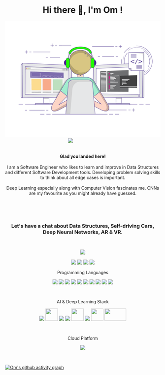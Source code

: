 <h1 align="center">  Hi there 👋, I'm Om ! </h1>

![](https://github.com/Om4AI/Om4AI/blob/main/coder.gif)
<img src="https://raw.githubusercontent.com/MicaelliMedeiros/micaellimedeiros/master/image/computer-illustration.png" min-width="380px" max-width="350px" width="300px" align="right">
<div>
<br><h4><p align="center">Glad you landed here!</p></h4>

<p align="center">
I am a Software Engineer who likes to learn and improve in Data Structures and different Software Development tools. Developing problem solving skills to think about all edge cases is important.
<br><br>Deep Learning especially along with Computer Vision fascinates me. CNNs are my favourite as you might already have guessed. 
  </p></div>

<br><br><br><h3><p align="center"> Let's have a chat about Data Structures, Self-driving Cars, Deep Neural Networks, AR & VR.</p></h3>
<br>                  


<p align="center">
  <img src="https://readme-typing-svg.herokuapp.com/?lines=What's+outside+the+simulation?&font=Fira%20Code&center=true&width=500&height=50">
</p>

<p align="center">
<a href="https://ommule.netlify.app/"><img src="https://img.shields.io/badge/website-000000?style=for-the-badge&logo=About.me&logoColor=red"/></a>
<a href="mailto:om4neuralai@gmail.com"><img src="https://img.shields.io/badge/Gmail-D14836?style=for-the-badge&logo=gmail&logoColor=white"/></a>
<a href="https://www.linkedin.com/in/om-mule/"><img src="https://img.shields.io/badge/linkedin-%230077B5.svg?style=for-the-badge&logo=linkedin&logoColor=white"/></a>
<a href="https://om4ai.medium.com/"><img src="https://img.shields.io/badge/Medium-12100E?style=for-the-badge&logo=medium&logoColor=white"/></a>
</p>

<!-- ## Skills & Technologies: -->

<p align="center">Programming Languages</p>
<p align="center">
<img src="https://cdn.jsdelivr.net/gh/devicons/devicon/icons/java/java-original.svg" width="40"/>
<img src="https://cdn.jsdelivr.net/gh/devicons/devicon/icons/python/python-original.svg" width="40"/>
<img src="https://cdn.jsdelivr.net/gh/devicons/devicon/icons/c/c-original.svg" width="40"/>
<img src="https://cdn.jsdelivr.net/gh/devicons/devicon/icons/cplusplus/cplusplus-original.svg" width="40"/>
<img src="https://cdn.jsdelivr.net/gh/devicons/devicon/icons/html5/html5-original.svg" width="40"/>
<img src="https://cdn.jsdelivr.net/gh/devicons/devicon/icons/css3/css3-original.svg" width="40"/>
<img src="https://cdn.jsdelivr.net/gh/devicons/devicon/icons/javascript/javascript-original.svg" width="40"/>
<img src="https://cdn.jsdelivr.net/gh/devicons/devicon/icons/php/php-original.svg" width="40"/>
<img src="https://cdn.jsdelivr.net/gh/devicons/devicon/icons/mysql/mysql-original.svg" width="40"/>
<img src="https://cdn.jsdelivr.net/gh/devicons/devicon/icons/oracle/oracle-original.svg" width="40"/>
</p>

<br>
<p align="center">AI & Deep Learning Stack</p>
    <p align="center">
        <img src="https://cdn.jsdelivr.net/gh/devicons/devicon/icons/tensorflow/tensorflow-original.svg" width="40">
        <img src="https://upload.wikimedia.org/wikipedia/commons/thumb/a/ae/Keras_logo.svg/1200px-Keras_logo.svg.png" alt="" height="40" width="40">
        <img src="https://cdn.jsdelivr.net/gh/devicons/devicon/icons/pandas/pandas-original.svg" width="40">
        <img src="https://cdn.jsdelivr.net/gh/devicons/devicon/icons/numpy/numpy-original.svg" width="40">
        <img src="https://colab.research.google.com/img/colab_favicon_256px.png" width= "40" height = "40" >
        <img src="https://cdn.jsdelivr.net/gh/devicons/devicon/icons/jupyter/jupyter-original.svg" width="40">
        <img src="https://lh3.googleusercontent.com/-fl3i6EXvPYI/WMqEA7z2pBI/AAAAAAAABL0/gK71Eq_PplMWMjqlo--SPVK-StvT2B7FgCLcB/s0/365630.png" alt="" height="40" width="40">
        <img src="https://ml.globenewswire.com/Resource/Download/739a0114-4c0d-4a18-b85e-b53982324cbc" alt="" height="40" width="70">  
    </p>

<br>
<p align="center">Cloud Platform</p>
    <p align="center">
        <img src="https://cdn.jsdelivr.net/gh/devicons/devicon/icons/googlecloud/googlecloud-original.svg" width="40">
    </p><br>




[![Om's github activity graph](https://github-readme-activity-graph.vercel.app/graph?username=Om4AI&theme=react-dark)](https://github.com/ashutosh00710/github-readme-activity-graph)


<!-- <br><br> -->
